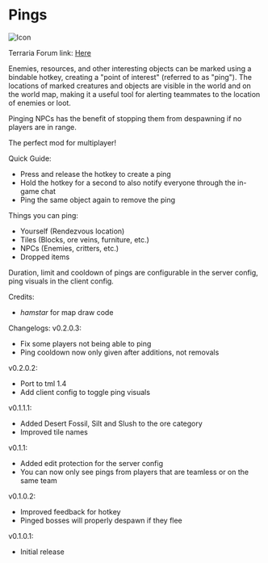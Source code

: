 # Pings

![Icon](https://raw.githubusercontent.com/direwolf420/Pings/master/icon.png)

Terraria Forum link: [Here](https://forums.terraria.org/index.php?threads/pings-create-point-of-interest-markers.103777/)

Enemies, resources, and other interesting objects can be marked using a bindable hotkey, creating a "point of interest" (referred to as "ping").
The locations of marked creatures and objects are visible in the world and on the world map, making it a useful tool for alerting teammates to the location of enemies or loot.

Pinging NPCs has the benefit of stopping them from despawning if no players are in range.

The perfect mod for multiplayer!

Quick Guide:
* Press and release the hotkey to create a ping
* Hold the hotkey for a second to also notify everyone through the in-game chat
* Ping the same object again to remove the ping

Things you can ping:
* Yourself (Rendezvous location)
* Tiles (Blocks, ore veins, furniture, etc.)
* NPCs (Enemies, critters, etc.)
* Dropped items

Duration, limit and cooldown of pings are configurable in the server config, ping visuals in the client config.

Credits:
* _hamstar_ for map draw code

Changelogs:
v0.2.0.3:
- Fix some players not being able to ping
- Ping cooldown now only given after additions, not removals

v0.2.0.2:
- Port to tml 1.4
- Add client config to toggle ping visuals

v0.1.1.1:
- Added Desert Fossil, Silt and Slush to the ore category
- Improved tile names

v0.1.1:
- Added edit protection for the server config
- You can now only see pings from players that are teamless or on the same team

v0.1.0.2:
- Improved feedback for hotkey
- Pinged bosses will properly despawn if they flee

v0.1.0.1:
- Initial release